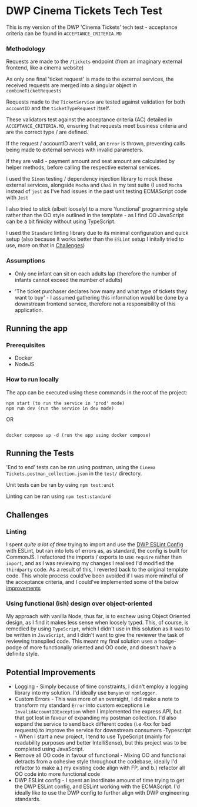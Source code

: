 # DWP Cinema Tickets Tech Test

This is my version of the DWP 'Cinema Tickets' tech test - acceptance criteria can be found in `ACCEPTANCE_CRITERIA.MD`

### Methodology
Requests are made to the `/tickets` endpoint (from an imaginary external frontend, like a cinema website)

As only one final 'ticket request' is made to the external services, the received requests are merged into a singular object in `combineTicketRequests`

Requests made to the `TicketService` are tested against validation for both `accountID` and the `ticketTypeRequest` itself.

These validators test against the acceptance criteria (AC) detailed in `ACCEPTANCE_CRITERIA.MD`, ensuring that requests meet business criteria and are the correct type / are defined.

If the request / accountID aren't valid, an `Error` is thrown, preventing calls being made to external services with invalid parameters.

If they are valid - payment amount and seat amount are calculated by helper methods, before calling the respective external services.

I used the `Sinon` testing / dependency injection library to mock these external services, alongside `Mocha` and `Chai` in my test suite (I used `Mocha` instead of `jest` as I've had issues in the past unit testing ECMAScript code with `Jest`

I also tried to stick (albeit loosely) to a more 'functional' programming style rather than the OO style outlined in the template - as I find OO JavaScript can be a bit finicky without using TypeScript.

I used the `Standard` linting library due to its minimal configuration and quick setup (also because it works better than the `ESLint` setup I initally tried to use, more on that in [Challenges](#challenges))

### Assumptions

- Only one infant can sit on each adults lap (therefore the number of infants cannot exceed the number of adults)

- 'The ticket purchaser declares how many and what type of tickets they want to buy' - I assumed gathering this information would be done by a downstream frontend service, therefore not a responsibility of this application.

## Running the app
### Prerequisites

- Docker
-  NodeJS

### How to run locally
The app can be executed using these commands in the root of the project:

```
npm start (to run the service in 'prod' mode)
npm run dev (run the service in dev mode)
```

OR

```

docker compose up -d (run the app using docker compose)

```

## Running the Tests

'End to end' tests can be ran using postman, using the `Cinema Tickets.postman_collection.json` in the `test/` directory.

Unit tests can be ran by using `npm test:unit`

Linting can be ran using `npm test:standard`

## Challenges

### Linting

I spent *quite a lot of time* trying to import and use the [DWP ESLint Config](https://www.npmjs.com/package/@dwp/eslint-config-base) with ESLint, but ran into lots of errors as, as standard, the config is built for CommonJS. I refactored the imports / exports to use `require` rather than `import`, and as I was reviewing my changes I realised I'd modified the `thirdparty` code. As a result of this, I reverted back to the original template code. This whole process could've been avoided if I was more mindful of the acceptance criteria, and I could've implemented some of the below [improvements](#potential-improvements)

### Using functional (ish) design over object-oriented
My approach with vanilla Node, thus far, is to eschew using Object Oriented design, as I find it makes less sense when loosely typed. This, of course, is remedied by using `TypeScript`, which I didn't use in this solution as it was to be written in `JavaScript`, and I didn't want to give the reviewer the task of reviewing transpiled code. This meant my final solution uses a hodge-podge of more functionally oriented and OO code, and doesn't have a definite style.


## Potential Improvements

- Logging - Simply because of time constraints, I didn't employ a logging library into my solution. I'd ideally use `bunyan` or `npmlogger`.
- Custom Errors - This was more of an oversight, I did make a note to transform my standard `Error` into custom exceptions i.e `InvalidAccountIDException` when I implemented the express API, but that got lost in favour of expanding my postman collection. I'd also expand the service to send back different codes (i.e 4xx for bad requests) to improve the service for downstream consumers
-Typescript - When I start a new project, I tend to use TypeScript (mainly for readability purposes and better IntelliSense), but this project was to be completed using JavaScript.
- Remove all OO code in favour of functional - Mixing OO and functional detracts from a cohesive style throughout the codebase, ideally I'd refactor to make a.) my existing code align with FP, and b.) refactor all OO code into more functional code
- DWP ESLint config - I spent an inordinate amount of time trying to get the DWP ESLint config, and ESLint working with the ECMAScript. I'd ideally like to use the DWP config to further align with DWP engineering standards.